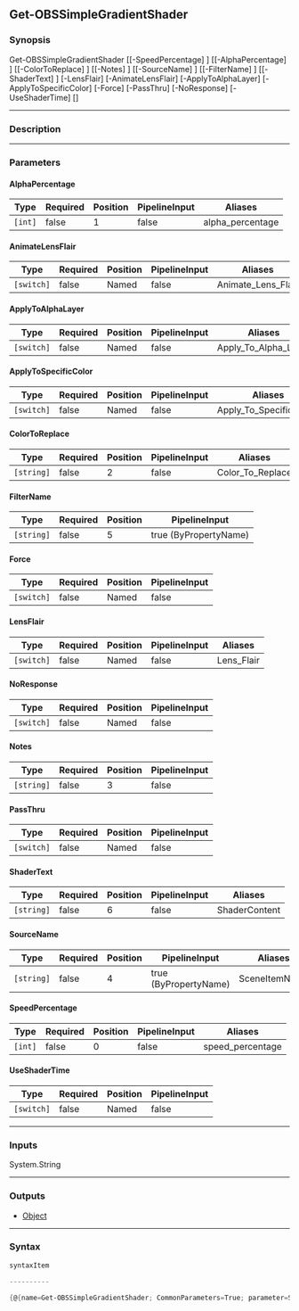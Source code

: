 Get-OBSSimpleGradientShader
---------------------------

### Synopsis

Get-OBSSimpleGradientShader [[-SpeedPercentage] <int>] [[-AlphaPercentage] <int>] [[-ColorToReplace] <string>] [[-Notes] <string>] [[-SourceName] <string>] [[-FilterName] <string>] [[-ShaderText] <string>] [-LensFlair] [-AnimateLensFlair] [-ApplyToAlphaLayer] [-ApplyToSpecificColor] [-Force] [-PassThru] [-NoResponse] [-UseShaderTime] [<CommonParameters>]

---

### Description

---

### Parameters
#### **AlphaPercentage**

|Type   |Required|Position|PipelineInput|Aliases         |
|-------|--------|--------|-------------|----------------|
|`[int]`|false   |1       |false        |alpha_percentage|

#### **AnimateLensFlair**

|Type      |Required|Position|PipelineInput|Aliases           |
|----------|--------|--------|-------------|------------------|
|`[switch]`|false   |Named   |false        |Animate_Lens_Flair|

#### **ApplyToAlphaLayer**

|Type      |Required|Position|PipelineInput|Aliases             |
|----------|--------|--------|-------------|--------------------|
|`[switch]`|false   |Named   |false        |Apply_To_Alpha_Layer|

#### **ApplyToSpecificColor**

|Type      |Required|Position|PipelineInput|Aliases                |
|----------|--------|--------|-------------|-----------------------|
|`[switch]`|false   |Named   |false        |Apply_To_Specific_Color|

#### **ColorToReplace**

|Type      |Required|Position|PipelineInput|Aliases         |
|----------|--------|--------|-------------|----------------|
|`[string]`|false   |2       |false        |Color_To_Replace|

#### **FilterName**

|Type      |Required|Position|PipelineInput        |
|----------|--------|--------|---------------------|
|`[string]`|false   |5       |true (ByPropertyName)|

#### **Force**

|Type      |Required|Position|PipelineInput|
|----------|--------|--------|-------------|
|`[switch]`|false   |Named   |false        |

#### **LensFlair**

|Type      |Required|Position|PipelineInput|Aliases   |
|----------|--------|--------|-------------|----------|
|`[switch]`|false   |Named   |false        |Lens_Flair|

#### **NoResponse**

|Type      |Required|Position|PipelineInput|
|----------|--------|--------|-------------|
|`[switch]`|false   |Named   |false        |

#### **Notes**

|Type      |Required|Position|PipelineInput|
|----------|--------|--------|-------------|
|`[string]`|false   |3       |false        |

#### **PassThru**

|Type      |Required|Position|PipelineInput|
|----------|--------|--------|-------------|
|`[switch]`|false   |Named   |false        |

#### **ShaderText**

|Type      |Required|Position|PipelineInput|Aliases      |
|----------|--------|--------|-------------|-------------|
|`[string]`|false   |6       |false        |ShaderContent|

#### **SourceName**

|Type      |Required|Position|PipelineInput        |Aliases      |
|----------|--------|--------|---------------------|-------------|
|`[string]`|false   |4       |true (ByPropertyName)|SceneItemName|

#### **SpeedPercentage**

|Type   |Required|Position|PipelineInput|Aliases         |
|-------|--------|--------|-------------|----------------|
|`[int]`|false   |0       |false        |speed_percentage|

#### **UseShaderTime**

|Type      |Required|Position|PipelineInput|
|----------|--------|--------|-------------|
|`[switch]`|false   |Named   |false        |

---

### Inputs
System.String

---

### Outputs
* [Object](https://learn.microsoft.com/en-us/dotnet/api/System.Object)

---

### Syntax
```PowerShell
syntaxItem
```
```PowerShell
----------
```
```PowerShell
{@{name=Get-OBSSimpleGradientShader; CommonParameters=True; parameter=System.Object[]}}
```
